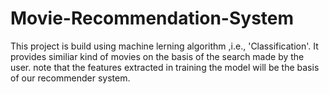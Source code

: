 # Movie-Recommendation-System
This project is build using machine lerning algorithm ,i.e., 'Classification'. It provides similiar kind of movies on the basis of the search made by the user. note that the features extracted in training the model will be the basis of our recommender system.
